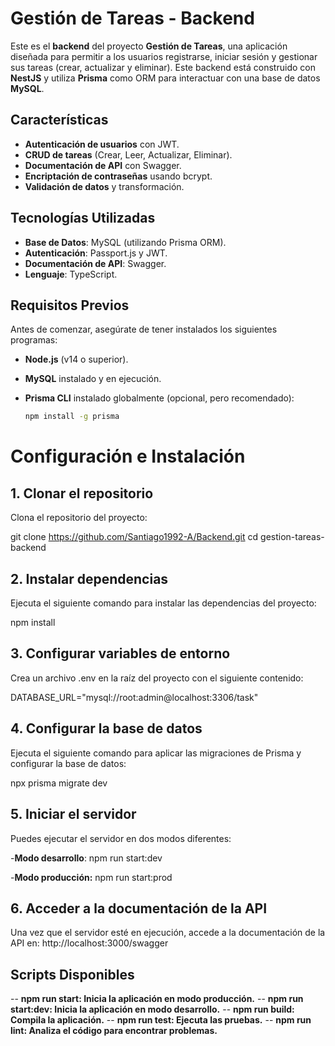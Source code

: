 # Gestión de Tareas - Backend

Este es el **backend** del proyecto **Gestión de Tareas**, una aplicación diseñada para permitir a los usuarios registrarse, iniciar sesión y gestionar sus tareas (crear, actualizar y eliminar). Este backend está construido con **NestJS** y utiliza **Prisma** como ORM para interactuar con una base de datos **MySQL**.

## Características

- **Autenticación de usuarios** con JWT.
- **CRUD de tareas** (Crear, Leer, Actualizar, Eliminar).
- **Documentación de API** con Swagger.
- **Encriptación de contraseñas** usando bcrypt.
- **Validación de datos** y transformación.

## Tecnologías Utilizadas

- **Base de Datos**: MySQL (utilizando Prisma ORM).
- **Autenticación**: Passport.js y JWT.
- **Documentación de API**: Swagger.
- **Lenguaje**: TypeScript.

## Requisitos Previos

Antes de comenzar, asegúrate de tener instalados los siguientes programas:

- **Node.js** (v14 o superior).
- **MySQL** instalado y en ejecución.
- **Prisma CLI** instalado globalmente (opcional, pero recomendado):

  ```bash
  npm install -g prisma
  ```

# Configuración e Instalación

## 1. Clonar el repositorio

Clona el repositorio del proyecto:

git clone https://github.com/Santiago1992-A/Backend.git
cd gestion-tareas-backend

## 2. Instalar dependencias

Ejecuta el siguiente comando para instalar las dependencias del proyecto:

npm install

## 3. Configurar variables de entorno

Crea un archivo .env en la raíz del proyecto con el siguiente contenido:

DATABASE_URL="mysql://root:admin@localhost:3306/task"

## 4. Configurar la base de datos

Ejecuta el siguiente comando para aplicar las migraciones de Prisma y configurar la base de datos:

npx prisma migrate dev

## 5. Iniciar el servidor

Puedes ejecutar el servidor en dos modos diferentes:

-**Modo desarrollo**:
npm run start:dev

-**Modo producción:**
npm run start:prod

## 6. Acceder a la documentación de la API

Una vez que el servidor esté en ejecución, accede a la documentación de la API en:
http://localhost:3000/swagger

## Scripts Disponibles

-- **npm run start: Inicia la aplicación en modo producción.**
-- **npm run start:dev: Inicia la aplicación en modo desarrollo.**
-- **npm run build: Compila la aplicación.**
-- **npm run test: Ejecuta las pruebas.**
-- **npm run lint: Analiza el código para encontrar problemas.**

